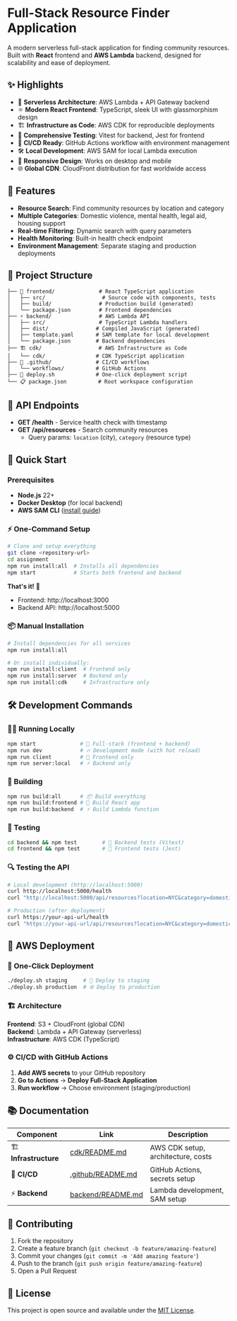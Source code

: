 # Full-Stack Resource Finder Application

A modern serverless full-stack application for finding community resources. Built with **React** frontend and **AWS Lambda** backend, designed for scalability and ease of deployment.

## ✨ Highlights

- 🚀 **Serverless Architecture**: AWS Lambda + API Gateway backend
- ⚛️ **Modern React Frontend**: TypeScript, sleek UI with glassmorphism design
- 🏗️ **Infrastructure as Code**: AWS CDK for reproducible deployments
- 🧪 **Comprehensive Testing**: Vitest for backend, Jest for frontend
- 🔄 **CI/CD Ready**: GitHub Actions workflow with environment management
- 🛠️ **Local Development**: AWS SAM for local Lambda execution
- 📱 **Responsive Design**: Works on desktop and mobile
- 🌐 **Global CDN**: CloudFront distribution for fast worldwide access

## 🎯 Features

- **Resource Search**: Find community resources by location and category
- **Multiple Categories**: Domestic violence, mental health, legal aid, housing support  
- **Real-time Filtering**: Dynamic search with query parameters
- **Health Monitoring**: Built-in health check endpoint
- **Environment Management**: Separate staging and production deployments

## 📁 Project Structure

```
├── 🎨 frontend/              # React TypeScript application
│   ├── src/                  # Source code with components, tests
│   ├── build/               # Production build (generated)
│   └── package.json         # Frontend dependencies
├── ⚡ backend/               # AWS Lambda API
│   ├── src/                 # TypeScript Lambda handlers
│   ├── dist/               # Compiled JavaScript (generated)
│   ├── template.yaml       # SAM template for local development
│   └── package.json        # Backend dependencies
├── 🏗️ cdk/                  # AWS Infrastructure as Code
│   └── cdk/                # CDK TypeScript application
├── 🔄 .github/              # CI/CD workflows
│   └── workflows/          # GitHub Actions
├── 📜 deploy.sh             # One-click deployment script
└── 📋 package.json          # Root workspace configuration
```

## 🔌 API Endpoints

- **GET /health** - Service health check with timestamp
- **GET /api/resources** - Search community resources
  - Query params: `location` (city), `category` (resource type)

## 🚀 Quick Start

### Prerequisites
- **Node.js** 22+ 
- **Docker Desktop** (for local backend)
- **AWS SAM CLI** ([install guide](https://docs.aws.amazon.com/serverless-application-model/latest/developerguide/install-sam-cli.html))

### ⚡ One-Command Setup

```bash
# Clone and setup everything
git clone <repository-url>
cd assignment
npm run install:all  # Installs all dependencies
npm start            # Starts both frontend and backend
```

**That's it!** 🎉 
- Frontend: http://localhost:3000
- Backend API: http://localhost:5000

### 📦 Manual Installation

```bash
# Install dependencies for all services
npm run install:all

# Or install individually:
npm run install:client  # Frontend only
npm run install:server  # Backend only  
npm run install:cdk     # Infrastructure only
```

## 🛠️ Development Commands

### 🏃‍♂️ Running Locally

```bash
npm start              # 🚀 Full-stack (frontend + backend)
npm run dev            # 🔥 Development mode (with hot reload)
npm run client         # 🎨 Frontend only
npm run server:local   # ⚡ Backend only
```

### 🔨 Building

```bash
npm run build:all      # 📦 Build everything
npm run build:frontend # 🎨 Build React app  
npm run build:backend  # ⚡ Build Lambda function
```

### 🧪 Testing

```bash
cd backend && npm test        # 🧪 Backend tests (Vitest)
cd frontend && npm test       # 🧪 Frontend tests (Jest)
```

### 🔍 Testing the API

```bash
# Local development (http://localhost:5000)
curl http://localhost:5000/health
curl "http://localhost:5000/api/resources?location=NYC&category=domestic-violence"

# Production (after deployment)
curl https://your-api-url/health  
curl "https://your-api-url/api/resources?location=NYC&category=domestic-violence"
```

## 🚀 AWS Deployment

### 🎯 One-Click Deployment

```bash
./deploy.sh staging     # 🧪 Deploy to staging
./deploy.sh production  # 🌐 Deploy to production
```

### 🏗️ Architecture

**Frontend**: S3 + CloudFront (global CDN)  
**Backend**: Lambda + API Gateway (serverless)  
**Infrastructure**: AWS CDK (TypeScript)

### ⚙️ CI/CD with GitHub Actions

1. **Add AWS secrets** to your GitHub repository
2. **Go to Actions** → **Deploy Full-Stack Application** 
3. **Run workflow** → Choose environment (staging/production)

## 📚 Documentation

| Component | Link | Description |
|-----------|------|-------------|
| 🏗️ **Infrastructure** | [cdk/README.md](cdk/README.md) | AWS CDK setup, architecture, costs |
| 🔄 **CI/CD** | [.github/README.md](.github/README.md) | GitHub Actions, secrets setup |
| ⚡ **Backend** | [backend/README.md](backend/README.md) | Lambda development, SAM setup |

## 🤝 Contributing

1. Fork the repository
2. Create a feature branch (`git checkout -b feature/amazing-feature`)
3. Commit your changes (`git commit -m 'Add amazing feature'`)
4. Push to the branch (`git push origin feature/amazing-feature`)
5. Open a Pull Request

## 📄 License

This project is open source and available under the [MIT License](LICENSE).